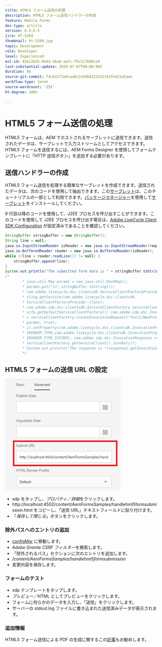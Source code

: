 ```yaml
---
title: HTML5 フォーム送信の処理
description: HTML5 フォーム送信ハンドラーの作成
feature: Mobile Forms
doc-type: article
version: 6.4,6.5
jira: KT-5269
thumbnail: kt-5269.jpg
topic: Development
role: Developer
level: Experienced
exl-id: 93e1262b-0e93-4ba8-aafc-f9c517688ce9
last-substantial-update: 2020-07-07T00:00:00Z
duration: 66
source-git-commit: f4c621f3a9caa8c2c64b8323312343fe421a5aee
workflow-type: tm+mt
source-wordcount: '251'
ht-degree: 100%

---
```


# HTML5 フォーム送信の処理

HTML5 フォームは、AEM でホストされるサーブレットに送信できます。送信されたデータは、サーブレットで入力ストリームとしてアクセスできます。HTML5 フォームを送信するには、AEM Forms Designer を使用してフォームテンプレートに「HTTP 送信ボタン」を追加する必要があります。

## 送信ハンドラーの作成

HTML5 フォーム送信を処理する簡単なサーブレットを作成できます。送信されたデータは、次のコードを使用して抽出できます。この[サーブレット](assets/html5-submit-handler.zip)は、このチュートリアルの一部として利用できます。[パッケージマネージャー](http://localhost:4502/crx/packmgr/index.jsp)を使用して[サーブレット](assets/html5-submit-handler.zip)をインストールしてください。

9 行目以降のコードを使用して、J2EE プロセスを呼び出すことができます。このコードを使用して J2EE プロセスを呼び出す場合は、[Adobe LiveCycle Client SDK Configuration](https://helpx.adobe.com/jp/aem-forms/6/submit-form-data-livecycle-process.html) が設定済みであることを確認してください。

```java
StringBuffer stringBuffer = new StringBuffer();
String line = null;
java.io.InputStreamReader isReader = new java.io.InputStreamReader(request.getInputStream(), "UTF-8");
java.io.BufferedReader reader = new java.io.BufferedReader(isReader);
while ((line = reader.readLine()) != null) {
    stringBuffer.append(line);
}
System.out.println("The submitted form data is " + stringBuffer.toString());
/*
        * java.util.Map params = new java.util.HashMap();
        * params.put("in",stringBuffer.toString());
        * com.adobe.livecycle.dsc.clientsdk.ServiceClientFactoryProvider scfp =
        * sling.getService(com.adobe.livecycle.dsc.clientsdk.
        * ServiceClientFactoryProvider.class);
        * com.adobe.idp.dsc.clientsdk.ServiceClientFactory serviceClientFactory =
        * scfp.getDefaultServiceClientFactory(); com.adobe.idp.dsc.InvocationRequest ir
        * = serviceClientFactory.createInvocationRequest("Test1/NewProcess1", "invoke",
        * params, true);
        * ir.setProperty(com.adobe.livecycle.dsc.clientsdk.InvocationProperties.
        * INVOKER_TYPE,com.adobe.livecycle.dsc.clientsdk.InvocationProperties.
        * INVOKER_TYPE_SYSTEM); com.adobe.idp.dsc.InvocationResponse response1 =
        * serviceClientFactory.getServiceClient().invoke(ir);
        * System.out.println("The response is "+response1.getInvocationId());
        */
```


## HTML5 フォームの送信 URL の設定

![submit-url](assets/submit-url.PNG)

* xdp をタップし、_プロパティ_／_詳細_&#x200B;をクリックします。
* http://localhost:4502/content/AemFormsSamples/handlehml5formsubmission.html をコピーし、「送信 URL」テキストフィールドに貼り付けます。
* 「_保存して閉じる_」ボタンをクリックします。

### 除外パスへのエントリの追加

* [configMgr](http://localhost:4502/system/console/configMgr) に移動します。
* _Adobe Granite CSRF フィルター_&#x200B;を検索します。
* 「除外されるパス」セクションに次のエントリを追加します。
* _/content/AemFormsSamples/handlehml5formsubmission_
* 変更内容を保存します。

### フォームのテスト

* xdp テンプレートをタップします。
* _プレビュー_／HTML としてプレビューをクリックします。
* フォームに何らかのデータを入力し、「送信」をクリックします。
* サーバーの stdout.log ファイルに書き込まれた送信済みデータが表示されます。

### 追加情報

HTML5 フォーム送信による PDF の生成に関するこの[記事](https://experienceleague.adobe.com/docs/experience-manager-learn/forms/document-services/generate-pdf-from-mobile-form-submission-article.html?lang=ja)もお勧めします。
